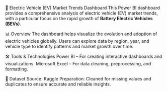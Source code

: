 🔋 Electric Vehicle (EV) Market Trends Dashboard
This Power BI dashboard provides a comprehensive analysis of electric vehicle (EV) market trends, with a particular focus on the rapid growth of **Battery Electric Vehicles (BEVs)**.

📊 Overview
The dashboard helps visualize the evolution and adoption of electric vehicles globally. Users can explore data by region, year, and vehicle type to identify patterns and market growth over time.

🛠 Tools & Technologies
Power BI – For creating interactive dashboards and visualizations.
Microsoft Excel – For data cleaning, preprocessing, and formatting.

📂 Dataset
Source: Kaggle
Preparation: Cleaned for missing values and duplicates to ensure accurate and reliable insights.
